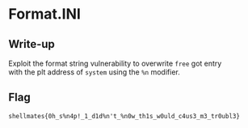 # Format.INI

## Write-up
Exploit the format string vulnerability to overwrite `free` got entry  
with the plt address of `system` using the `%n` modifier. 

## Flag
`shellmates{0h_s%n4p!_1_d1d%n't_%n0w_th1s_w0uld_c4us3_m3_tr0ubl3}`
